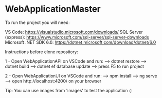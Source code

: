 # WebApplicationMaster
 
To run the project you will need:

VS Code: https://visualstudio.microsoft.com/downloads/
SQL Server (express): https://www.microsoft.com/sql-server/sql-server-downloads
Microsoft .NET SDK 6.0: https://dotnet.microsoft.com/download/dotnet/6.0

Instructions before clone repository:

1 - Open WebApplicationAPI on VSCode and run:
--> dotnet restore
--> dotnet build
--> dotnet ef database update
--> press F5 to run project

2 - Open WebApplicationUI on VSCode and run:
--> npm install
--> ng serve
--> open http://localhost:4200/ on your browser

Tip:
You can use images from 'Images' to test the application :)
